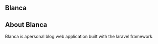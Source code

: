 <p align="center"><h2>Blanca</h2></p>


## About Blanca

Blanca is apersonal blog web application built with the laravel framework.




